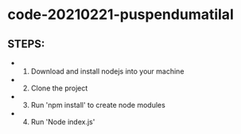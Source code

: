 # code-20210221-puspendumatilal

## STEPS:
* 1. Download and install nodejs into your machine
* 2. Clone the project
* 3. Run 'npm install' to create node modules
* 4. Run 'Node index.js'
